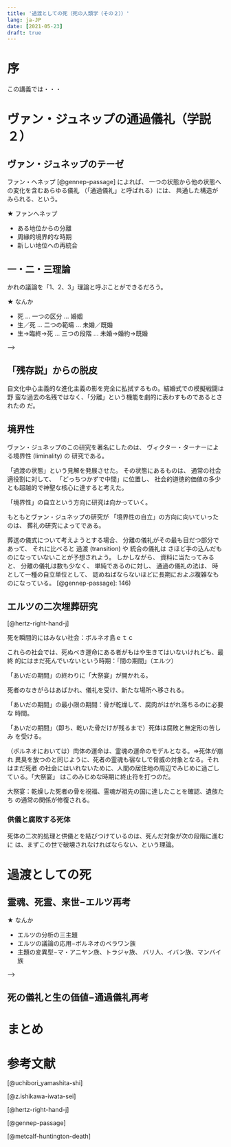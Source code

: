 ```yaml
---
title: '過渡としての死（死の人類学（その２））'
lang: ja-JP
date: [2021-05-23] 
draft: true
---
```


# 序

この講義では・・・

# ヴァン・ジュネップの通過儀礼（学説２）

## ヴァン・ジュネップのテーゼ

ファン・ヘネップ
[@gennep-passage]
によれば、
一つの状態から他の状態への変化を含むあらゆる儀礼
（「通過儀礼」と呼ばれる）には、
共通した構造がみられる、という。

★ ファンヘネップ

-  ある地位からの分離
- 周縁的境界的な時期
- 新しい地位への再統合


## 一・二・三理論

かれの議論を「1、2、3」理論と呼ぶことができるだろう。
<!-- REM
 だれがいったんだ？それとも【SN】の
思いつき？
-->

<!-- REM


<!--BEGIN:LIST-->
★ なんか 


- 死             ...  一つの区分 ...  婚姻
- 生／死         ...  二つの範疇 ...  未婚／既婚
- 生→臨終→死   ...  三つの段階 ...  未婚→婚約→既婚    


<!--END:LIST-->


-->

## 「残存説」からの脱皮

自文化中心主義的な進化主義の影を完全に払拭するもの。結婚式での模擬戦闘は野
蛮な過去の名残ではなく、「分離」という機能を劇的に表わすものであるとされたの
だ。

## 境界性

ヴァン・ジュネップのこの研究を著名にしたのは、
ヴィクター・ターナーによる境界性 (liminality) の
研究である。


「過渡の状態」という見解を発展させた。
その状態にあるものは、
通常の社会適役割に対して、
「どっちつかずで中間」に位置し、
社会的道徳的価値の多少とも超越的で神聖な核心に達すると考えた。


「境界性」の自立という方向に研究は向かっていく。

もともとヴァン・ジュネップの研究が
「境界性の自立」の方向に向いていったのは、
葬礼の研究によってである。

葬送の儀式について考えようとする場合、
分離の儀礼がその最も目だつ部分であって、
それに比べると
過渡 (transition) や
統合の儀礼は
さほど手の込んだものになっていないことが予想されよう。
しかしながら、
資料に当たってみると、
分離の儀礼は数も少なく、
単純であるのに対し、
通過の儀礼の法は、
時として一種の自立単位として、
認めねばならないほどに長期におよぶ複雑なものになっている。
[@gennep-passage]: 146)

## エルツの二次埋葬研究

[@hertz-right-hand-j]

 死を瞬間的にはみない社会：ボルネオ島ｅｔｃ

 これらの社会では、死ぬべき運命にある者がもはや生きてはいないけれども、最終
的にはまだ死んでいないという時期：「間の期間」（エルツ）

「あいだの期間」の終わりに「大祭宴」が開かれる。

死者のなきがらはあばかれ、儀礼を受け、新たな場所へ移される。

「あいだの期間」の最小限の期間：骨が乾燥して、腐肉がはがれ落ちるのに必要な
時間。

 「あいだの期間」（即ち、乾いた骨だけが残るまで）死体は腐敗と無定形の苦しみ
を受ける。

 （ボルネオにおいては）肉体の運命は、霊魂の運命のモデルとなる。⇒死体が崩れ
異臭を放つのと同じように、死者の霊魂も宿なしで脅威の対象となる。それはまだ死者
の社会にはいれないために、人間の居住地の周辺でみじめに過ごしている。「大祭宴」
はこのみじめな時期に終止符を打つのだ。

 大祭宴：乾燥した死者の骨を祝福、霊魂が祖先の国に達したことを確認、遺族たち
の通常の関係が修復される。

### 供儀と腐敗する死体

 死体の二次的処理と供儀とを結びつけているのは、死んだ対象が次の段階に進むに
は、まずこの世で破壊されなければならない、という理論。

# 過渡としての死

## 霊魂、死霊、来世−エルツ再考

<!-- REM


<!--BEGIN:LIST-->
★ なんか 

- エルツの分析の三主題
- エルツの議論の応用−ボルネオのベラワン族
- 主題の変異型−マ・アニヤン族、トラジャ族、
  バリ人、イバン族、マンバイ族

<!--END:LIST-->


-->
	
## 死の儀礼と生の価値−通過儀礼再考

<!-- REM



★ 死における生のテーマ

- エルツやヴァン・ジェネップの接近法に伴う問題
- バラ族における生の価値観
- バラ族の一連の葬式−埋葬、集会、再埋葬
- 解決−性交と再生
- 過渡と生



-->

# まとめ

# 参考文献

[@uchibori_yamashita-shi] 

[@z.ishikawa-iwata-sei]

[@hertz-right-hand-j]

[@gennep-passage] 

[@metcalf-huntington-death] 

